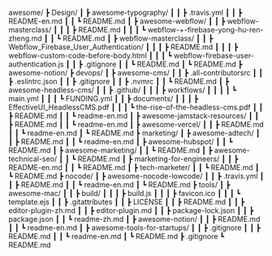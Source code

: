 awesome/
┣ Design/
┃ ┣ awesome-typography/
┃ ┃ ┣ .travis.yml
┃ ┃ ┣ README-en.md
┃ ┃ ┗ README.md
┃ ┣ awesome-webflow/
┃ ┃ ┣ webflow-masterclass/
┃ ┃ ┃ ┣ README.md
┃ ┃ ┃ ┗ webflow-+-firebase-yong-hu-ren-zheng.md
┃ ┃ ┗ README.md
┃ ┣ webflow-masterclass/
┃ ┃ ┣ Webflow_Firebase_User_Authentication/
┃ ┃ ┃ ┣ README.md
┃ ┃ ┃ ┣ webflow-custom-code-before-body.html
┃ ┃ ┃ ┗ webflow-firebase-user-authentication.js
┃ ┃ ┣ .gitignore
┃ ┃ ┗ README.md
┃ ┗ README.md
┣ awesome-notion/
┣ devops/
┃ ┣ awesome-cms/
┃ ┃ ┣ .all-contributorsrc
┃ ┃ ┣ .eslintrc.json
┃ ┃ ┣ .gitignore
┃ ┃ ┣ .nvmrc
┃ ┃ ┗ README.md
┃ ┣ awesome-headless-cms/
┃ ┃ ┣ .github/
┃ ┃ ┃ ┣ workflows/
┃ ┃ ┃ ┃ ┗ main.yml
┃ ┃ ┃ ┗ FUNDING.yml
┃ ┃ ┣ documents/
┃ ┃ ┃ ┣ EffectiveUI_HeadlessCMS.pdf
┃ ┃ ┃ ┗ the-rise-of-the-headless-cms.pdf
┃ ┃ ┣ README.md
┃ ┃ ┗ readme-en.md
┃ ┣ awesome-jamstack-resources/
┃ ┃ ┣ README.md
┃ ┃ ┗ readme-en.md
┃ ┣ awesome-vercel/
┃ ┃ ┣ README.md
┃ ┃ ┗ readme-en.md
┃ ┗ README.md
┣ marketing/
┃ ┣ awesome-adtech/
┃ ┃ ┣ README.md
┃ ┃ ┗ readme-en.md
┃ ┣ awesome-hubspot/
┃ ┃ ┗ README.md
┃ ┣ awesome-marketing/
┃ ┃ ┗ README.md
┃ ┣ awesome-technical-seo/
┃ ┃ ┗ README.md
┃ ┣ marketing-for-engineers/
┃ ┃ ┣ README-en.md
┃ ┃ ┗ README.md
┃ ┣ tech-marketer/
┃ ┃ ┗ README.md
┃ ┗ README.md
┣ nocode/
┃ ┣ awesome-nocode-lowcode/
┃ ┃ ┣ .travis.yml
┃ ┃ ┣ README.md
┃ ┃ ┗ readme-en.md
┃ ┗ README.md
┣ tools/
┃ ┣ awesome-mac/
┃ ┃ ┣ build/
┃ ┃ ┃ ┣ build.js
┃ ┃ ┃ ┣ favicon.ico
┃ ┃ ┃ ┗ template.ejs
┃ ┃ ┣ .gitattributes
┃ ┃ ┣ LICENSE
┃ ┃ ┣ README.md
┃ ┃ ┣ editor-plugin-zh.md
┃ ┃ ┣ editor-plugin.md
┃ ┃ ┣ package-lock.json
┃ ┃ ┣ package.json
┃ ┃ ┗ readme-zh.md
┃ ┣ awesome-notion/
┃ ┃ ┣ README.md
┃ ┃ ┗ readme-en.md
┃ ┣ awesome-tools-for-startups/
┃ ┃ ┣ .gitignore
┃ ┃ ┣ README.md
┃ ┃ ┗ readme-en.md
┃ ┗ README.md
┣ .gitignore
┗ README.md